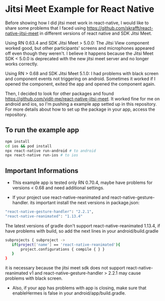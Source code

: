 # Jitsi Meet Example for React Native

Before showing how I did jitsi meet work in react-native, I would like to share some problems that I faced using https://github.com/skrafft/react-native-jitsi-meet in different versions of react native and SDK Jitsi Meet.

Using RN 0.63.4 and SDK Jitsi Meet > 5.0.0: The Jitsi View component worked good, but other participants' screens and microphones appeared off even though they weren't. I believe it happens because the Jitsi Meet SDK < 5.0.0 is deprecated with the new jitsi meet server and no longer works correctly.

Using RN > 0.68 and SDK Jitsi Meet 5.1.0: I had problems with black screen and component events not triggering on android. Sometimes it worked if I opened the component, exited the app and opened the component again.

Then, I decided to look for other packages and found https://github.com/vidit-me/react-native-jitsi-meet. It worked fine for me on android and ios, so I'm pushing a example app setted up in this repository. For more details about how to set up the package in your app, access the repository.

## To run the example app

```sh
npm install
cd ios && pod install
npx react-native run-android # to android
npx react-native run-ios # to ios
```

## Important Informations
 
- This example app is tested only RN 0.70.4, maybe have problems for versions < 0.68 and need additional settings.

- If your project use react-native-reanimated and react-native-gesture-handler. its important install the next versions in package.json:

```sh
"react-native-gesture-handler": "2.2.1",
"react-native-reanimated": "1.13.4"
```


The latest versions of gradle don't support react-native-reanimated 1.13.4, if have problems with build, so add the next lines in your android/build.gradle

```sh
subprojects { subproject ->
   if(project['name'] == 'react-native-reanimated'){
       project.configurations { compile { } }
   }
}
```

it is necessary because the jitsi meet sdk does not support react-native-reanimated v1 and react-native-gesture-handler > 2.2.1 may cause problems with black screen.

- Also, if your app has problems with app is closing, make sure that enableHermes is false in your android/app/build.gradle.
